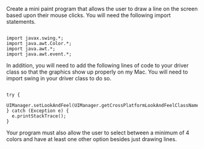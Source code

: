 <p>Create a mini paint program that allows the user to draw a line on the screen based upon their mouse clicks. You will need the following import statements.</p>

<pre><code class="java language-java">
import javax.swing.*;
import java.awt.Color.*;
import java.awt.*;
import java.awt.event.*;
</code></pre>

<p>In addition, you will need to add the following lines of code to your driver class so that the graphics show up properly on my Mac. You will need to import swing in your driver class to do so.</p>

<pre><code class="java language-java">
try {
  UIManager.setLookAndFeel(UIManager.getCrossPlatformLookAndFeelClassName());
} catch (Exception e) {
  e.printStackTrace();
}
</code></pre>

<p>Your program must also allow the user to select between a minimum of 4 colors and have at least one other option besides just drawing lines.</p>
